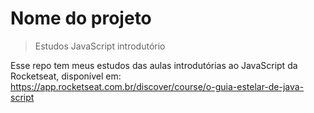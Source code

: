 # Nome do projeto

> Estudos JavaScript introdutório

Esse repo tem meus estudos das aulas introdutórias ao JavaScript da Rocketseat, disponível em: https://app.rocketseat.com.br/discover/course/o-guia-estelar-de-java-script